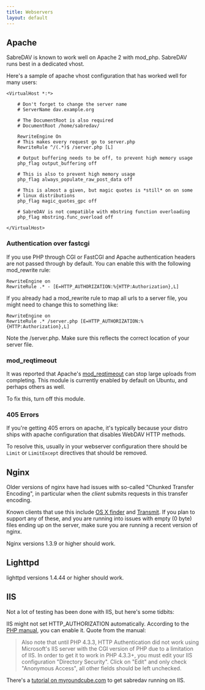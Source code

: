 ```yaml
---
title: Webservers
layout: default
---
```


Apache
------

SabreDAV is known to work well on Apache 2 with mod_php. SabreDAV runs best in
a dedicated vhost.

Here's a sample of apache vhost configuration that has worked well for many
users:

    <VirtualHost *:*>

        # Don't forget to change the server name
        # ServerName dav.example.org

        # The DocumentRoot is also required
        # DocumentRoot /home/sabredav/

        RewriteEngine On
        # This makes every request go to server.php
        RewriteRule ^/(.*)$ /server.php [L]

        # Output buffering needs to be off, to prevent high memory usage
        php_flag output_buffering off

        # This is also to prevent high memory usage
        php_flag always_populate_raw_post_data off

        # This is almost a given, but magic quotes is *still* on on some
        # linux distributions
        php_flag magic_quotes_gpc off

        # SabreDAV is not compatible with mbstring function overloading
        php_flag mbstring.func_overload off

    </VirtualHost>

### Authentication over fastcgi

If you use PHP through CGI or FastCGI and Apache authentication headers are
not passed through by default. You can enable this with the following
mod_rewrite rule:

    RewriteEngine on
    RewriteRule .* - [E=HTTP_AUTHORIZATION:%{HTTP:Authorization},L]

If you already had a mod_rewrite rule to map all urls to a server file, you
might need to change this to something like:

    RewriteEngine on
    RewriteRule .* /server.php [E=HTTP_AUTHORIZATION:%{HTTP:Authorization},L]

Note the /server.php. Make sure this reflects the correct location of your
server file.


### mod_reqtimeout

It was reported that Apache's [mod_reqtimeout][2] can stop large uploads from
completing. This module is currently enabled by default on Ubuntu, and perhaps
others as well.

To fix this, turn off this module.


### 405 Errors

If you're getting 405 errors on apache, it's typically because your distro
ships with apache configuration that disables WebDAV HTTP methods.

To resolve this, usually in your webserver configuration there should be
`Limit` or `LimitExcept` directives that should be removed.


Nginx
-----

Older versions of nginx have had issues with so-called "Chunked Transfer
Encoding", in particular when the _client_ submits requests in this transfer
encoding.

Known clients that use this include [OS X finder](/dav/clients/finder) and
[Transmit](/dav/clients/transmit). If you plan to support any of these, and you
are running into issues with empty (0 byte) files ending up on the server,
make sure you are running a recent version of nginx.

Nginx versions 1.3.9 or higher should work.

Lighttpd
--------

lighttpd versions 1.4.44 or higher should work.

IIS
---

Not a lot of testing has been done with IIS, but here's some tidbits:

IIS might not set HTTP_AUTHORIZATION automatically. According to the
[PHP manual][1], you can enable it. Quote from the manual:

> Also note that until PHP 4.3.3, HTTP Authentication did not work using
> Microsoft's IIS server with the CGI version of PHP due to a limitation of
> IIS. In order to get it to work in PHP 4.3.3+, you must edit your IIS
> configuration "Directory Security". Click on "Edit" and only check "Anonymous
> Access", all other fields should be left unchecked.

There's a [tutorial on myroundcube.com][3] to get sabredav running on IIS.

[1]: http://www.php.net/manual/en/features.http-auth.php
[2]: http://httpd.apache.org/docs/2.2/mod/mod_reqtimeout.html
[3]: https://myroundcube.com/how-to/installing-sabredav-on-iis
